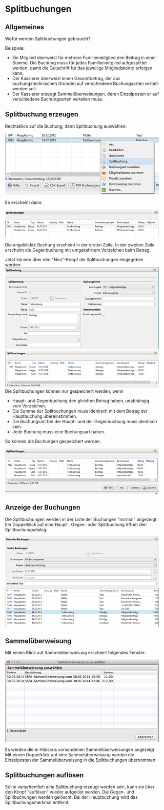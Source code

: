 # Splitbuchungen

## Allgemeines

Wofür werden Splitbuchungen gebraucht?

Beispiele:

* Ein Mitglied überweist für mehrere Familienmitglied den Beitrag in einer Summe. Die Buchung muss für jedes Familienmitglied aufgesplittet werden, damit die Gutschrift für das jeweilige Mitgliedskonto erfolgen kann.
* Der Kassierer überweist einen Gesamtbetrag, der aus buchungstechnischen Gründen auf verschiedene Buchungsarten verteilt werden soll.
* Der Kassierer erzeugt Sammelüberweisungen, deren Einzelposten er auf verschiedene Buchungsarten verteilen muss.

## Splitbuchung erzeugen

Rechtsklick auf die Buchung, dann Splitbuchung auswählen:

![](/assets/Splitbuchung01.png)

Es erscheint dann:

![](/assets/Splitbuchung02.png)

Die angeklickte Buchung erscheint in der ersten Zeile. In der zweiten Zeile erscheint die Gegenbuchung mit umgekehrtem Vorzeichen beim Betrag.

Jetzt können über den "Neu"-Knopf die Splitbuchungen eingegeben werden:![](/assets/Splitbuchung03.png)![](/assets/Splitbuchung04.png)Die Splitbuchungen können nur gespeichert werden, wenn

* Haupt- und Gegenbuchung den gleichen Betrag haben, unabhängig vom Vorzeichen.
* Die Summe der Splitbuchungen muss identisch mit dem Betrag der Hauptbuchung übereinstimmen.
* Die Buchungsart bei der Haupt- und der Gegenbuchung muss identisch sein.
* Jede Buchung muss eine Buchungsart haben.

So können die Buchungen gespeichert werden:

![](/assets/Splitbuchung05.png)

## Anzeige der Buchungen

Die Splitbuchungen werden in der Liste der Buchungen "normal" angezeigt. Ein Doppelklick auf eine Haupt-, Gegen- oder Splitbuchung öffnet den Splitbuchungsdialog.

![](/assets/Splitbuchung06.png)

## Sammelüberweisung

Mit einem Klick auf Sammelüberweisung erscheint folgendes Fenster:

![](/assets/Splitbuchung07.png)

Es werden die in Hibiscus vorhandenen Sammelüberweisungen angezeigt. Mit einem Doppelklick auf eine Sammelüberweisung werden die Einzelposten der Sammelüberweisung in die Splitbuchungen übernommen.

## Splitbuchungen auflösen

Sollte versehentlich eine Splitbuchung erzeugt worden sein, kann sie über den Knopf "auflösen" wieder aufgelöst werden. Die Gegen- und Splitbuchungen werden gelöscht. Bei der Hauptbuchung wird das Splitbuchungsmerkmal entfernt.

